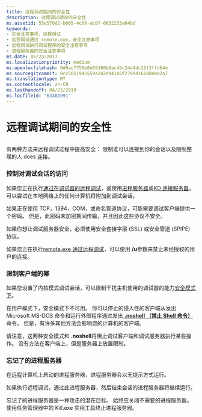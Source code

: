 ```yaml
---
title: 远程调试期间的安全性
description: 远程调试期间的安全性
ms.assetid: 55e570d2-b005-4c09-ac8f-0632233a64bd
keywords:
- 安全注意事项，远程调试
- 远程调试通过 remote.exe，安全注意事项
- 远程调试执行调试程序的安全注意事项
- 进程服务器的安全注意事项
ms.date: 05/23/2017
ms.localizationpriority: medium
ms.openlocfilehash: 0d0ac7750e8e69100b9ac45c24d4dc21f3ffd64e
ms.sourcegitcommit: 0cc5051945559a242d941a6f2799d161d8eba2a7
ms.translationtype: MT
ms.contentlocale: zh-CN
ms.lasthandoff: 04/23/2019
ms.locfileid: "63381991"
---
```

# <a name="security-during-remote-debugging"></a>远程调试期间的安全性


## <span id="ddk_security_during_remote_debugging_dbg"></span><span id="DDK_SECURITY_DURING_REMOTE_DEBUGGING_DBG"></span>


有两种方法来远程调试过程中提高安全： 限制谁可以连接到你的会话以及限制整理的人 does 连接。

### <a name="span-idcontrollingaccesstothedebuggingsessionspanspan-idcontrollingaccesstothedebuggingsessionspancontrolling-access-to-the-debugging-session"></a><span id="controlling_access_to_the_debugging_session"></span><span id="CONTROLLING_ACCESS_TO_THE_DEBUGGING_SESSION"></span>控制对调试会话的访问

如果您正在执行[通过在调试器的远程调试](remote-debugging-through-the-debugger.md)，或使用[进程服务器](process-servers--user-mode-.md)或[KD 连接服务器](kd-connection-servers--kernel-mode-.md)，可以尝试在本地网络上的任何计算机将附加到调试会话。

如果正在使用 TCP，1394，COM，或命名管道协议，可能需要调试客户端提供一个密码。 但是，此密码未加密期间传输，并且因此这些协议不安全。

如果你想让调试服务器安全，必须使用安全套接字层 (SSL) 或安全管道 (SPIPE) 协议。

如果您正在执行[remote.exe 通过远程调试](remote-debugging-through-remote-exe.md)，可以使用 **/u**参数来禁止未经授权的用户的连接。

### <a name="span-idrestrictingthepowersoftheclientspanspan-idrestrictingthepowersoftheclientspanrestricting-the-powers-of-the-client"></a><span id="restricting_the_powers_of_the_client"></span><span id="RESTRICTING_THE_POWERS_OF_THE_CLIENT"></span>限制客户端的幂

如果您设置了内核模式调试会话，可以限制干扰主机使用的调试器的能力[安全模式下](secure-mode.md)。

在用户模式下，安全模式下不可用。 你可以停止的侵入性的客户端从发出 Microsoft MS-DOS 命令和运行外部程序通过发出[ **.noshell （禁止 Shell 命令）** ](-noshell--prohibit-shell-commands-.md)命令。 但是，有许多其他方法会影响您的计算机的客户端。

请注意，这两种安全模式和 **.noshell**将阻止调试客户端和调试服务器执行某些操作。 没有方法在客户端上，但是服务器上放置限制。

### <a name="span-idforgottenprocessserversspanspan-idforgottenprocessserversspanforgotten-process-servers"></a><span id="forgotten_process_servers"></span><span id="FORGOTTEN_PROCESS_SERVERS"></span>忘记了的进程服务器

在远程计算机上启动的进程服务器，进程服务器会以无提示方式运行。

如果执行远程调试，通过此进程服务器，然后结束会话的进程服务器将继续运行。

忘记了的进程服务器是一种攻击的潜在目标。 始终应关闭不需要的进程服务器。 使用任务管理器中的 Kill.exe 实用工具终止进程服务器。

 

 





